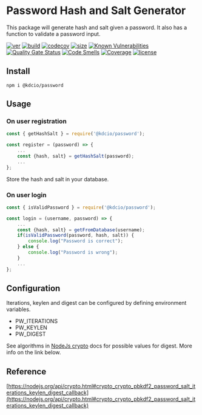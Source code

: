 # Password Hash and Salt Generator

This package will generate hash and salt given a password. It also has a function to validate a password input.

[![ver](https://img.shields.io/npm/v/@kdcio/password)](https://www.npmjs.com/package/@kdcio/password) [![build](https://img.shields.io/github/workflow/status/kdcio/password/build)](https://github.com/kdcio/password/actions?query=workflow%3Abuild) [![codecov](https://img.shields.io/codecov/c/github/kdcio/password)](https://codecov.io/gh/kdcio/password) [![size](https://img.shields.io/bundlephobia/min/@kdcio/password)](https://bundlephobia.com/result?p=@kdcio/password) [![Known Vulnerabilities](https://snyk.io/test/github/kdcio/password/badge.svg?targetFile=package.json)](https://snyk.io/test/github/kdcio/password?targetFile=package.json) [![Quality Gate Status](https://sonarcloud.io/api/project_badges/measure?project=kdcio_init&metric=alert_status)](https://sonarcloud.io/dashboard?id=kdcio_init) [![Code Smells](https://sonarcloud.io/api/project_badges/measure?project=kdcio_init&metric=code_smells)](https://sonarcloud.io/dashboard?id=kdcio_init) [![Coverage](https://sonarcloud.io/api/project_badges/measure?project=kdcio_init&metric=coverage)](https://sonarcloud.io/dashboard?id=kdcio_init) [![license](https://img.shields.io/github/license/kdcio/password)](https://github.com/kdcio/password/blob/master/LICENSE)

## Install

```terminal
npm i @kdcio/password
```

## Usage

### On user registration

```javascript
const { getHashSalt } = require('@kdcio/password');

const register = (password) => {
    ...
    const {hash, salt} = getHashSalt(password);
    ...
};
```

Store the hash and salt in your database.

### On user login

```javascript
const { isValidPassword } = require('@kdcio/password');

const login = (username, password) => {
    ...
    const {hash, salt} = getFromDatabase(username);
    if(isValidPassword(password, hash, salt)) {
        console.log("Password is correct");
    } else {
        console.log("Password is wrong");
    }
    ...
};
```

## Configuration

Iterations, keylen and digest can be configured by defining environment variables.

- PW_ITERATIONS
- PW_KEYLEN
- PW_DIGEST

See algorithms in [NodeJs crypto](https://nodejs.org/api/crypto.html#crypto_crypto_createhmac_algorithm_key_options) docs for possible values for digest. More info on the link below.

## Reference

[https://nodejs.org/api/crypto.html#crypto_crypto_pbkdf2_password_salt_iterations_keylen_digest_callback](https://nodejs.org/api/crypto.html#crypto_crypto_pbkdf2_password_salt_iterations_keylen_digest_callback)

